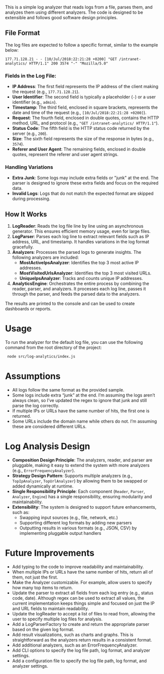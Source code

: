 This is a simple log analyzer that reads logs from a file, parses them, and analyzes them using different analyzers. The code is designed to be extensible and follows good software design principles.

## File Format
The log files are expected to follow a specific format, similar to the example below:
```
177.71.128.21 - - [10/Jul/2018:22:21:28 +0200] "GET /intranet-analytics/ HTTP/1.1" 200 3574 "-" "Mozilla/5.0"
```
### Fields in the Log File:
- **IP Address**: The first field represents the IP address of the client making the request (e.g., `177.71.128.21`).
- **User Identifier**: The second field is typically a placeholder (`-`) or a user identifier (e.g., `admin`).
- **Timestamp**: The third field, enclosed in square brackets, represents the date and time of the request (e.g., `[10/Jul/2018:22:21:28 +0200]`).
- **Request**: The fourth field, enclosed in double quotes, contains the HTTP method, URL, and protocol (e.g., `"GET /intranet-analytics/ HTTP/1.1"`).
- **Status Code**: The fifth field is the HTTP status code returned by the server (e.g., `200`).
- **Size**: The sixth field represents the size of the response in bytes (e.g., `3574`).
- **Referer and User Agent**: The remaining fields, enclosed in double quotes, represent the referer and user agent strings.

### Handling Variations
- **Extra Junk**: Some logs may include extra fields or "junk" at the end. The parser is designed to ignore these extra fields and focus on the required data.
- **Invalid Logs**: Logs that do not match the expected format are skipped during processing.

## How It Works
1. **LogReader**: Reads the log file line by line using an asynchronous generator. This ensures efficient memory usage, even for large files.
2. **LogParser**: Parses each log line to extract relevant fields such as IP address, URL, and timestamp. It handles variations in the log format gracefully.
3. **Analyzers**: Processes the parsed logs to generate insights. The following analyzers are included:
   - **MostActiveIpsAnalyzer**: Identifies the top 3 most active IP addresses.
   - **MostVisitedUrlsAnalyzer**: Identifies the top 3 most visited URLs.
   - **UniqueIpsAnalyzer**: Tracks and counts unique IP addresses.
4. **AnalyticsEngine**: Orchestrates the entire process by combining the reader, parser, and analyzers. It processes each log line, passes it through the parser, and feeds the parsed data to the analyzers.

The results are printed to the console and can be used to create dashboards or reports.

# Usage
To run the analyzer for the default log file, you can use the following command from the root directory of the project:
```bash
 node src/log-analytics/index.js
```

# Assumptions
- All logs follow the same format as the provided sample.
- Some logs include extra “junk” at the end. I’m assuming the logs aren’t always clean, so I’ve updated the regex to ignore that junk and still parse the log correctly.
- If multiple IPs or URLs have the same number of hits, the first one is returned.	
- Some URLs include the domain name while others do not. I’m assuming these are considered different URLs.

# Log Analysis Design
- **Composition Design Principle**: The analyzers, reader, and parser are pluggable, making it easy to extend the system with more analyzers (e.g., `ErrorFrequencyAnalyzer`).
- **Strategy Design Pattern**: Supports multiple analyzers (e.g., `TopIpAnalyzer`, `TopUrlAnalyzer`) by allowing them to be swapped or added dynamically at runtime.
- **Single Responsibility Principle**: Each component (`Reader`, `Parser`, `Analyzer`, `Engine`) has a single responsibility, ensuring modularity and maintainability.
- **Extensibility**: The system is designed to support future enhancements, such as:
   - Swapping input sources (e.g., file, network, etc.)
   - Supporting different log formats by adding new parsers
   - Outputting results in various formats (e.g., JSON, CSV) by implementing pluggable output handlers

# Future Improvements
- Add typing to the code to improve readability and maintainability.
- When multiple IPs or URLs have the same number of hits, return all of them, not just the first.
- Make the Analyzer customizable. For example, allow users to specify how many top items to return.
- Update the parser to extract all fields from each log entry (e.g., status code, date). Although regex can be used to extract all values, the current implementation keeps things simple and focused on just the IP and URL fields to maintain readability.
- Update the logReader to accept a list of files to read from, allowing the user to specify multiple log files for analysis.
- Add a LogParserFactory to create and return the appropriate parser based on the given log format.
- Add result visualizations, such as charts and graphs. This is straightforward as the analyzers return results in a consistent format.
- Add additional analyzers, such as an ErrorFrequencyAnalyzer.
- Add CLI options to specify the log file path, log format, and analyzer settings.
- Add a configuration file to specify the log file path, log format, and analyzer settings.

